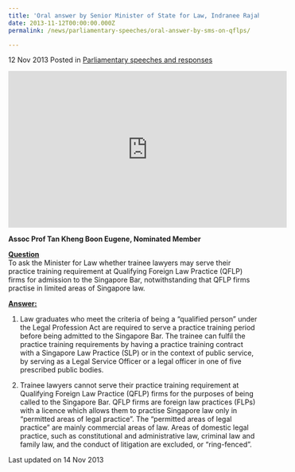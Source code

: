 ```yaml
---
title: 'Oral answer by Senior Minister of State for Law, Indranee Rajah, to Parliamentary Question on QFLPs'
date: 2013-11-12T00:00:00.000Z
permalink: /news/parliamentary-speeches/oral-answer-by-sms-on-qflps/

---
```




12 Nov 2013 Posted in [Parliamentary speeches and responses](/news/parliamentary-speeches)

<div class="bp-youtube"><iframe title="video: Trainee Lawyers Not Allowed to Serve Practice Training Requirements at QFLP Firms" width="560" height="315" src="https://www.youtube.com/embed/3AzqjV7FF1o" frameborder="0" allow="accelerometer; autoplay; encrypted-media; gyroscope; picture-in-picture" allowfullscreen></iframe></div>

**Assoc Prof Tan Kheng Boon Eugene, Nominated Member**

**<u>Question</u>**  
To ask the Minister for Law whether trainee lawyers may serve their practice training requirement at Qualifying Foreign Law Practice (QFLP) firms for admission to the Singapore Bar, notwithstanding that QFLP firms practise in limited areas of Singapore law.  


**<u>Answer:</u>**  
1. Law graduates who meet the criteria of being a “qualified person” under the Legal Profession Act are required to serve a practice training period before being admitted to the Singapore Bar. The trainee can fulfil the practice training requirements by having a practice training contract with a Singapore Law Practice (SLP) or in the context of public service, by serving as a Legal Service Officer or a legal officer in one of five prescribed public bodies.

2. Trainee lawyers cannot serve their practice training requirement at Qualifying Foreign Law Practice (QFLP) firms for the purposes of being called to the Singapore Bar. QFLP firms are foreign law practices (FLPs) with a licence which allows them to practise Singapore law only in “permitted areas of legal practice”.  The “permitted areas of legal practice” are mainly commercial areas of law. Areas of domestic legal practice, such as constitutional and administrative law, criminal law and family law, and the conduct of litigation are excluded, or “ring-fenced”.

<p class="right-side-updated">Last updated on 14 Nov 2013</p>
